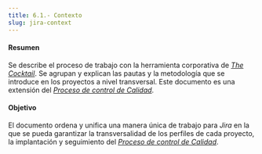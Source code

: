 ```yaml
---
title: 6.1.- Contexto
slug: jira-context
---
```


#### Resumen

Se describe el proceso de trabajo con la herramienta corporativa de [_The Cocktail_](https://the-cocktail.com). Se agrupan y explican las pautas y la metodología que se introduce en los proyectos a nivel transversal. Este documento es una extensión del [_Proceso de control de Calidad_](/qa/2-qap/).

#### Objetivo

El documento ordena y unifica una manera única de trabajo para _Jira_ en la que se pueda garantizar la transversalidad de los perfiles de cada proyecto, la implantación y seguimiento del [_Proceso de control de Calidad_](/qa/2-qap/).
